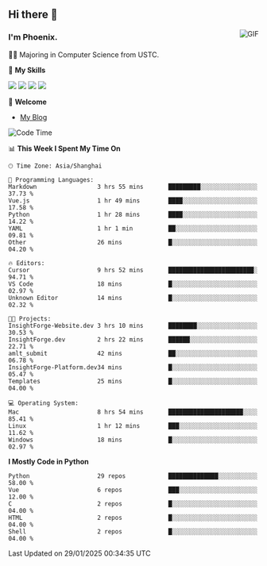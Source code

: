 ## Hi there 👋
<img align="right" alt="GIF" src="https://raw.githubusercontent.com/JoeyBling/JoeyBling/master/pic/pusheencode.gif" />

### I'm Phoenix.

👨‍🎓 Majoring in Computer Science from USTC.

🌟 **My Skills**

![](https://img.shields.io/badge/-Python-3e74a2?style=flat-square&logo=Python&logoColor=fff)
![](https://img.shields.io/badge/-C++-9f62a5?style=flat&logo=cplusplus&logoColor=white)
![](https://img.shields.io/badge/-Linux-185886?style=flat-square&logo=Linux&logoColor=fff)
![](https://img.shields.io/badge/-Rust-ff4136?style=flat-square&logo=Rust&logoColor=fff)

💬 **Welcome**

- [My Blog](https://ysy-phoenix.github.io/)

<!--START_SECTION:waka-->
![Code Time](http://img.shields.io/badge/Code%20Time-1%2C169%20hrs%2049%20mins-blue)

📊 **This Week I Spent My Time On** 

```text
🕑︎ Time Zone: Asia/Shanghai

💬 Programming Languages: 
Markdown                 3 hrs 55 mins       █████████░░░░░░░░░░░░░░░░   37.73 % 
Vue.js                   1 hr 49 mins        ████░░░░░░░░░░░░░░░░░░░░░   17.58 % 
Python                   1 hr 28 mins        ████░░░░░░░░░░░░░░░░░░░░░   14.22 % 
YAML                     1 hr 1 min          ██░░░░░░░░░░░░░░░░░░░░░░░   09.81 % 
Other                    26 mins             █░░░░░░░░░░░░░░░░░░░░░░░░   04.20 % 

🔥 Editors: 
Cursor                   9 hrs 52 mins       ████████████████████████░   94.71 % 
VS Code                  18 mins             █░░░░░░░░░░░░░░░░░░░░░░░░   02.97 % 
Unknown Editor           14 mins             █░░░░░░░░░░░░░░░░░░░░░░░░   02.32 % 

🐱‍💻 Projects: 
InsightForge-Website.dev 3 hrs 10 mins       ████████░░░░░░░░░░░░░░░░░   30.53 % 
InsightForge.dev         2 hrs 22 mins       ██████░░░░░░░░░░░░░░░░░░░   22.71 % 
amlt_submit              42 mins             ██░░░░░░░░░░░░░░░░░░░░░░░   06.78 % 
InsightForge-Platform.dev34 mins             █░░░░░░░░░░░░░░░░░░░░░░░░   05.47 % 
Templates                25 mins             █░░░░░░░░░░░░░░░░░░░░░░░░   04.00 % 

💻 Operating System: 
Mac                      8 hrs 54 mins       █████████████████████░░░░   85.41 % 
Linux                    1 hr 12 mins        ███░░░░░░░░░░░░░░░░░░░░░░   11.62 % 
Windows                  18 mins             █░░░░░░░░░░░░░░░░░░░░░░░░   02.97 % 
```

**I Mostly Code in Python** 

```text
Python                   29 repos            ██████████████░░░░░░░░░░░   58.00 % 
Vue                      6 repos             ███░░░░░░░░░░░░░░░░░░░░░░   12.00 % 
C                        2 repos             █░░░░░░░░░░░░░░░░░░░░░░░░   04.00 % 
HTML                     2 repos             █░░░░░░░░░░░░░░░░░░░░░░░░   04.00 % 
Shell                    2 repos             █░░░░░░░░░░░░░░░░░░░░░░░░   04.00 % 
```




 Last Updated on 29/01/2025 00:34:35 UTC
<!--END_SECTION:waka-->

<!--
**ysy-phoenix/ysy-phoenix** is a ✨ _special_ ✨ repository because its `README.md` (this file) appears on your GitHub profile.

Here are some ideas to get you started:

- 🔭 I’m currently working on ...
- 🌱 I’m currently learning ...
- 👯 I’m looking to collaborate on ...
- 🤔 I’m looking for help with ...
- 💬 Ask me about ...
- 📫 How to reach me: ...
- 😄 Pronouns: ...
- ⚡ Fun fact: ...
-->

